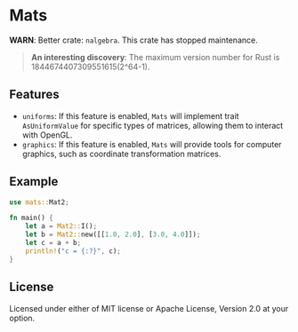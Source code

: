 # Mats

**WARN**: Better crate: `nalgebra`. This crate has stopped maintenance.

> **An interesting discovery**: The maximum version number for Rust is 1844674407309551615(2^64-1).

## Features

+ `uniforms`: If this feature is enabled, `Mats` will implement trait `AsUniformValue` for specific types of matrices, allowing them to interact with OpenGL.
+ `graphics`: If this feature is enabled, `Mats` will provide tools for computer graphics, such as coordinate transformation matrices.

## Example

```rust
use mats::Mat2;

fn main() {
    let a = Mat2::I();
    let b = Mat2::new([[1.0, 2.0], [3.0, 4.0]]);
    let c = a + b;
    println!("c = {:?}", c);
}
```

## License

Licensed under either of MIT license or Apache License, Version 2.0 at your option.